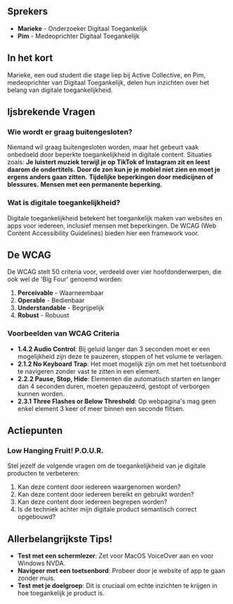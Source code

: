 
## Sprekers

- **Marieke** - Onderzoeker Digitaal Toegankelijk
- **Pim** - Medeoprichter Digitaal Toegankelijk

## In het kort

Marieke, een oud student die stage liep bij Active Collective, en Pim, medeoprichter van Digitaal Toegankelijk, delen hun inzichten over het belang van digitale toegankelijkheid.

## Ijsbrekende Vragen

### Wie wordt er graag buitengesloten?

Niemand wil graag buitengesloten worden, maar het gebeurt vaak onbedoeld door beperkte toegankelijkheid in digitale content. Situaties zoals:
**Je luistert muziek terwijl je op TikTok of Instagram zit en leest daarom de ondertitels.**
**Door de zon kun je je mobiel niet zien en moet je ergens anders gaan zitten.**
**Tijdelijke beperkingen door medicijnen of blessures.**
**Mensen met een permanente beperking.**

### Wat is digitale toegankelijkheid?

Digitale toegankelijkheid betekent het toegankelijk maken van websites en apps voor iedereen, inclusief mensen met beperkingen. De WCAG (Web Content Accessibility Guidelines) bieden hier een framework voor.

## De WCAG

De WCAG stelt 50 criteria voor, verdeeld over vier hoofdonderwerpen, die ook wel de 'Big Four' genoemd worden:

1. **Perceivable** - Waarneembaar
2. **Operable** - Bedienbaar
3. **Understandable** - Begrijpelijk
4. **Robust** - Robuust

### Voorbeelden van WCAG Criteria

- **1.4.2 Audio Control**: Bij geluid langer dan 3 seconden moet er een mogelijkheid zijn deze te pauzeren, stoppen of het volume te verlagen.
- **2.1.2 No Keyboard Trap**: Het moet mogelijk zijn om met het toetsenbord te navigeren zonder vast te zitten in een element.
- **2.2.2 Pause, Stop, Hide**: Elementen die automatisch starten en langer dan 4 seconden duren, moeten gepauzeerd, gestopt of verborgen kunnen worden.
- **2.3.1 Three Flashes or Below Threshold**: Op webpagina's mag geen enkel element 3 keer of meer binnen een seconde flitsen.

## Actiepunten

### Low Hanging Fruit! P.O.U.R.

Stel jezelf de volgende vragen om de toegankelijkheid van je digitale producten te verbeteren:
1. Kan deze content door iedereen waargenomen worden?
2. Kan deze content door iedereen bereikt en gebruikt worden?
3. Kan deze content door iedereen begrepen worden?
4. Is de techniek achter mijn digitale product semantisch correct opgebouwd?

## Allerbelangrijkste Tips!

- **Test met een schermlezer**: Zet voor MacOS VoiceOver aan en voor Windows NVDA.
- **Navigeer met een toetsenbord**: Probeer door je website of app te gaan zonder muis.
- **Test met je doelgroep**: Dit is cruciaal om echte inzichten te krijgen in hoe toegankelijk je product is.

